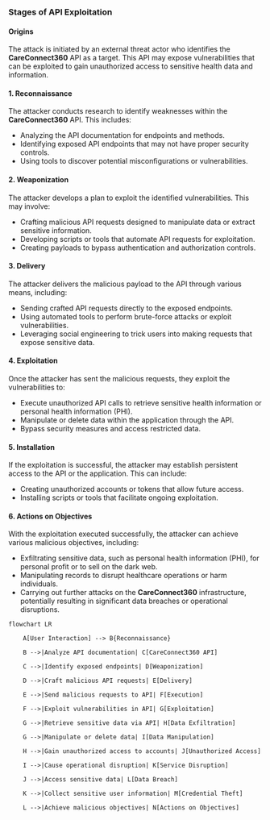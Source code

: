 ### Stages of API Exploitation

#### Origins

The attack is initiated by an external threat actor who identifies the **CareConnect360** API as a target. This API may expose vulnerabilities that can be exploited to gain unauthorized access to sensitive health data and information.

#### 1. Reconnaissance

The attacker conducts research to identify weaknesses within the **CareConnect360** API. This includes:
- Analyzing the API documentation for endpoints and methods.
- Identifying exposed API endpoints that may not have proper security controls.
- Using tools to discover potential misconfigurations or vulnerabilities.

#### 2. Weaponization

The attacker develops a plan to exploit the identified vulnerabilities. This may involve:
- Crafting malicious API requests designed to manipulate data or extract sensitive information.
- Developing scripts or tools that automate API requests for exploitation.
- Creating payloads to bypass authentication and authorization controls.

#### 3. Delivery

The attacker delivers the malicious payload to the API through various means, including:
- Sending crafted API requests directly to the exposed endpoints.
- Using automated tools to perform brute-force attacks or exploit vulnerabilities.
- Leveraging social engineering to trick users into making requests that expose sensitive data.

#### 4. Exploitation

Once the attacker has sent the malicious requests, they exploit the vulnerabilities to:
- Execute unauthorized API calls to retrieve sensitive health information or personal health information (PHI).
- Manipulate or delete data within the application through the API.
- Bypass security measures and access restricted data.

#### 5. Installation

If the exploitation is successful, the attacker may establish persistent access to the API or the application. This can include:
- Creating unauthorized accounts or tokens that allow future access.
- Installing scripts or tools that facilitate ongoing exploitation.

#### 6. Actions on Objectives

With the exploitation executed successfully, the attacker can achieve various malicious objectives, including:
- Exfiltrating sensitive data, such as personal health information (PHI), for personal profit or to sell on the dark web.
- Manipulating records to disrupt healthcare operations or harm individuals.
- Carrying out further attacks on the **CareConnect360** infrastructure, potentially resulting in significant data breaches or operational disruptions.

```mermaid
flowchart LR

    A[User Interaction] --> B{Reconnaissance}
    
    B -->|Analyze API documentation| C[CareConnect360 API]

    C -->|Identify exposed endpoints| D[Weaponization]

    D -->|Craft malicious API requests| E[Delivery]

    E -->|Send malicious requests to API| F[Execution]

    F -->|Exploit vulnerabilities in API| G[Exploitation]

    G -->|Retrieve sensitive data via API| H[Data Exfiltration]

    G -->|Manipulate or delete data| I[Data Manipulation]

    H -->|Gain unauthorized access to accounts| J[Unauthorized Access]

    I -->|Cause operational disruption| K[Service Disruption]

    J -->|Access sensitive data| L[Data Breach]

    K -->|Collect sensitive user information| M[Credential Theft]

    L -->|Achieve malicious objectives| N[Actions on Objectives]
